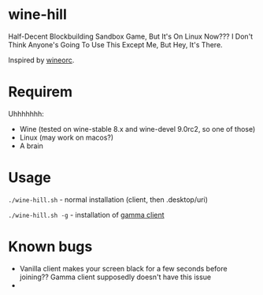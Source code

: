 # wine-hill
Half-Decent Blockbuilding Sandbox Game, But It's On Linux Now??? I Don't Think Anyone's Going To Use This Except Me, But Hey, It's There.

Inspired by [wineorc](https://github.com/PlaceholderLabs/WineORC/).
# Requirem
Uhhhhhhh:
- Wine (tested on wine-stable 8.x and wine-devel 9.0rc2, so one of those)
- Linux (may work on macos?)
- A brain
# Usage
`./wine-hill.sh` - normal installation (client, then .desktop/uri)

`./wine-hill.sh -g` - installation of [gamma client](https://github.com/NotWithering/gammainstaller)
# Known bugs
- Vanilla client makes your screen black for a few seconds before joining?? Gamma client supposedly doesn't have this issue
- 
